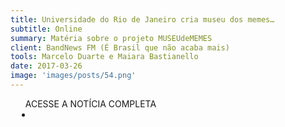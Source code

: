 ```yaml
---
title: Universidade do Rio de Janeiro cria museu dos memes…
subtitle: Online
summary: Matéria sobre o projeto MUSEUdeMEMES
client: BandNews FM (É Brasil que não acaba mais)
tools: Marcelo Duarte e Maiara Bastianello
date: 2017-03-26
image: 'images/posts/54.png'
---
```




<div class="post__share"><ul class="share__list list-reset">ACESSE A NOTÍCIA COMPLETA<li class="share__item" style="margin-left: 10px"><a class="share__link share__facebook" style="background: #fa5657" href="http://bandnewsfm.band.uol.com.br/Colunista.aspx?COD=27" 
onclick=window.open(this.href, 'pop-up', 'left=20,top=20,width=500,height=500,toolbar=1,resizable=0'); return false;" title="Link" rel="nofollow"><i class="fa-solid fa-link"></i></a></li></ul></div>
<!-- <div class="gallery-box"><div class="gallery"><img src="/clipping/images/example-1.jpg" loading="lazy" alt="Project"><img src="/clipping/images/example-2.jpg" loading="lazy" alt="Project"></div><em>Gallery / <a href="https://www.freepik.com/" target="_blank">Freepic</a></em></div> -->
